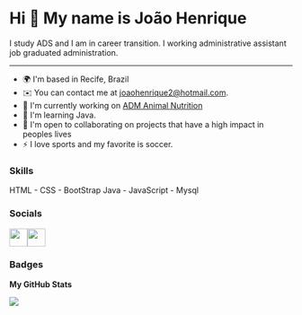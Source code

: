Hi 👋 My name is João Henrique
==========================


I study ADS  and I am in career transition.
I working administrative assistant job graduated administration.


-----------------------------

* 🌍  I'm based in Recife, Brazil
* ✉️  You can contact me at [joaohenrique2@hotmail.com](mailto:joaohenrique2@hotmail.com).
* 🚀  I'm currently working on [ADM Animal Nutrition ](https://www.adm.com/en-us/products-services/animal-nutrition/)
* 🧠  I'm learning Java. 
* 🤝  I'm open to collaborating on projects that have a high impact in peoples lives
* ⚡  I love sports and my favorite is soccer.


### Skills

HTML - CSS - BootStrap 
Java - JavaScript - Mysql 


</p>

### Socials

<p align="left"><a href="https://www.github.com/HenriquePST" target="_blank" rel="noreferrer"><img src="https://raw.githubusercontent.com/danielcranney/readme-generator/main/public/icons/socials/github-dark.svg" width="32" height="32" /></a><a href="https://www.linkedin.com/in/joaohenriqu3/" target="_blank" rel="noreferrer"><img src="https://raw.githubusercontent.com/danielcranney/readme-generator/main/public/icons/socials/linkedin.svg" width="32" height="32" /></a>
  
  


### Badges

<b>My GitHub Stats</b>



<a href="http://www.github.com/HenriquePST"><img src="https://github-readme-streak-stats.herokuapp.com/?user=HenriquePST&stroke=ffffff&background=171717&ring=3382ed&fire=3382ed&currStreakNum=ffffff&currStreakLabel=3382ed&sideNums=ffffff&sideLabels=ffffff&dates=ffffff&hide_border=true" /></a>

#####
